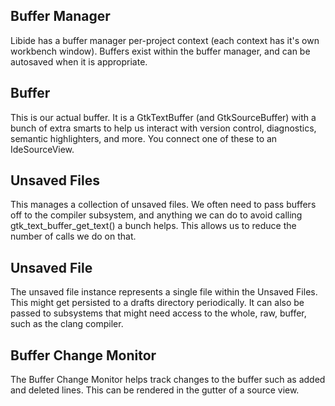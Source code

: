 ## Buffer Manager

Libide has a buffer manager per-project context (each context has it's own
workbench window). Buffers exist within the buffer manager, and can be
autosaved when it is appropriate.

## Buffer

This is our actual buffer. It is a GtkTextBuffer (and GtkSourceBuffer) with
a bunch of extra smarts to help us interact with version control, diagnostics,
semantic highlighters, and more. You connect one of these to an IdeSourceView.

## Unsaved Files

This manages a collection of unsaved files. We often need to pass buffers off
to the compiler subsystem, and anything we can do to avoid calling
gtk_text_buffer_get_text() a bunch helps. This allows us to reduce the number
of calls we do on that.

## Unsaved File

The unsaved file instance represents a single file within the Unsaved Files.
This might get persisted to a drafts directory periodically. It can also be
passed to subsystems that might need access to the whole, raw, buffer, such
as the clang compiler.

## Buffer Change Monitor

The Buffer Change Monitor helps track changes to the buffer such as added
and deleted lines. This can be rendered in the gutter of a source view.
